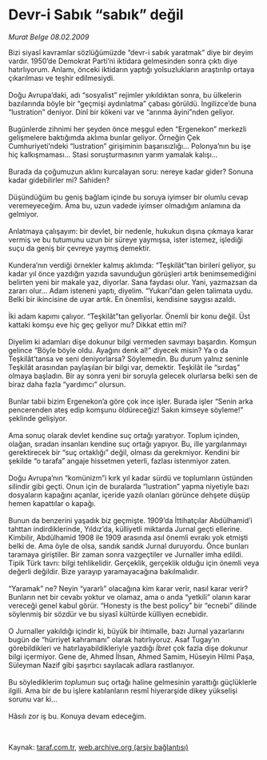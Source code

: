 # Devr-i Sabık “sabık” değil

*Murat Belge 08.02.2009*

<div class="taraf_structure_2col_1zq">
<div class="margen_n">



 <p>Bizi siyasî kavramlar sözlüğümüzde “devr-i sabık yaratmak” diye bir deyim vardır. 1950’de Demokrat Parti’ni iktidara gelmesinden sonra çıktı diye hatırlıyorum. Anlamı, önceki iktidarın yaptığı yolsuzlukların araştırılıp ortaya çıkarılması ve teşhir edilmesiydi. <br/><br/>Doğu Avrupa’daki, adı “sosyalist” rejimler yıkıldıktan sonra, bu ülkelerin bazılarında böyle bir “geçmişi aydınlatma” çabası görüldü. İngilizce’de buna “lustration” deniyor. Dinî bir kökeni var ve “arınma âyini”nden geliyor. <br/><br/>Bugünlerde zihnimi her şeyden önce meşgul eden “Ergenekon” merkezli gelişmelere baktığımda aklıma bunlar geliyor. Örneğin Çek Cumhuriyeti’ndeki “lustration” girişiminin başarısızlığı... Polonya’nın bu işe hiç kalkışmaması... Stasi soruşturmasının yarım yamalak kalışı... <br/><br/>Burada da çoğumuzun aklını kurcalayan soru: nereye kadar gider? Sonuna kadar gidebilirler mi? Sahiden? <br/><br/>Düşündüğüm bu geniş bağlam içinde bu soruya iyimser bir olumlu cevap veremeyeceğim. Ama bu, uzun vadede iyimser olmadığım anlamına da gelmiyor. <br/><br/>Anlatmaya çalışayım: bir devlet, bir nedenle, hukukun dışına çıkmaya karar vermiş ve bu tutumunu uzun bir süreye yaymışsa, ister istemez, işlediği suçu da geniş bir çevreye yaymış demektir. <br/><br/>Kundera’nın verdiği örnekler kalmış aklımda: “Teşkilât”tan birileri geliyor, şu kadar yıl önce yazdığın yazıda savunduğun görüşleri artık benimsemediğini belirten yeni bir makale yaz, diyorlar. Sana faydası olur. Yani, yazmazsan da zararı olur... Adam isteneni yaptı, diyelim. “Yukarı”dan gelen talimata uydu. Belki bir ikincisine de uyar artık. En önemlisi, kendisine saygısı azaldı. <br/><br/>İki adam kapımı çalıyor. “Teşkilât”tan geliyorlar. Önemli bir konu değil. Üst kattaki komşu eve hiç geç geliyor mu? Dikkat ettin mi? <br/><br/>Diyelim ki adamları dişe dokunur bilgi vermeden savmayı başardın. Komşun gelince “Böyle böyle oldu. Ayağını denk al!” diyecek misin? Ya o da Teşkilât’tansa ve seni deniyorlarsa? Söylemedin. Bu durum yalnız seninle Teşkilât arasından paylaşılan bir bilgi var, demektir. Teşkilât ile “sırdaş” olmaya başladın. Bir ay sonra yeni bir soruyla gelecek olurlarsa belki sen de biraz daha fazla “yardımcı” olursun. <br/><br/>Bunlar tabii bizim Ergenekon’a göre çok ince işler. Burada işler “Senin arka pencerenden ateş edip komşunu öldüreceğiz! Sakın kimseye söyleme!” şeklinde gelişiyor. <br/><br/>Ama sonuç olarak devlet kendine suç ortağı yaratıyor. Toplum içinden, olağan, sıradan insanları kendine suç ortağı yapıyor. Bu, ille yargılanmayı gerektirecek bir “suç ortaklığı” değil, olması da gerekmiyor. Kendini bir şekilde “o tarafa” angaje hissetmen yeterli, fazlası istenmiyor zaten. <br/><br/>Doğu Avrupa’nın “komünizm”i kırk yıl kadar sürdü ve toplumların üstünden silindir gibi geçti. Onun için de buralarda “lustration” yapma niyetiyle bazı dosyaların kapağını açanlar, içeride yazılı olanları görünce dehşete düşüp hemen kapattılar o kapağı. <br/><br/>Bunun da benzerini yaşadık biz geçmişte. 1909’da İttihatçılar Abdülhamid’i tahttan indirdiklerinde, Yıldız’da, külliyetli miktarda Jurnal geçti ellerine. Kimbilir, Abdülhamid 1908 ile 1909 arasında asıl önemli evrakı yok etmişti belki de. Ama öyle de olsa, sandık sandık Jurnal duruyordu. Önce bunları taramaya giriştiler. Bir zaman sonra vazgeçtiler ve Jurnaller imha edildi. Tipik Türk tavrı: bilgi tehlikelidir. Gerçeklik, gerçeklik olduğu için önemli veya değerli değildir. Bize yarayıp yaramayacağına bakılmalıdır. <br/><br/>“Yaramak” ne? Neyin “yararlı” olacağına kim karar verir, nasıl karar verir? Bunların net bir cevabı yoktur ve olamaz, ama o anda “yetkili” olanın karar vereceği genel kabul görür. “Honesty is the best policy” bir “ecnebi” dilinde söylenmiş bir sözdür ve bu siyasî kültürde külliyen ecnebidir. <br/><br/>O Jurnaller yakıldığı içindir ki, büyük bir ihtimalle, bazı Jurnal yazarlarını bugün de “hürriyet kahramanı” olarak hatırlıyoruz. Asaf Tugay’ın görebildikleri ve hatırlayabildikleriyle yazdığı <i>İbret</i> çok fazla dişe dokunur bilgi içermiyor. Gene de, Ahmed İhsan, Ahmed Samim, Hüseyin Hilmi Paşa, Süleyman Nazif gibi şaşırtıcı sayılacak adlara rastlanıyor. <br/><br/>Bu söylediklerim <i>toplumun</i> suç ortağı haline gelmesinin yarattığı güçlüklerle ilgili. Ama bir de bu işlere katılanların resmî hiyerarşide dikey yükselişi sorunu var ki... <br/><br/>Hâsılı zor iş bu. Konuya devam edeceğim.</p>

<br/>


<div id="taraf_not">
</div>

</div>


</div>

Kaynak: [taraf.com.tr](http://www.taraf.com.tr:80/makale/3929.htm), [web.archive.org (arşiv bağlantısı)](http://web.archive.org/web/20090501204811/http://www.taraf.com.tr:80/makale/3929.htm)

